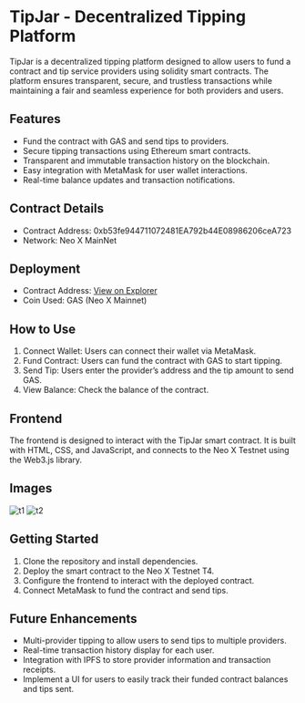 # TipJar - Decentralized Tipping Platform

TipJar is a decentralized tipping platform designed to allow users to fund a contract and tip service providers using solidity smart contracts. The platform ensures transparent, secure, and trustless transactions while maintaining a fair and seamless experience for both providers and users.

## Features
- Fund the contract with GAS and send tips to providers.
- Secure tipping transactions using Ethereum smart contracts.
- Transparent and immutable transaction history on the blockchain.
- Easy integration with MetaMask for user wallet interactions.
- Real-time balance updates and transaction notifications.

## Contract Details
- Contract Address: 0xb53fe944711072481EA792b44E08986206ceA723
- Network: Neo X MainNet

## Deployment
- Contract Address: [View on Explorer](0xb53fe944711072481EA792b44E08986206ceA723)
- Coin Used: GAS (Neo X Mainnet)

## How to Use
1. Connect Wallet: Users can connect their wallet via MetaMask.
2. Fund Contract: Users can fund the contract with GAS to start tipping.
3. Send Tip: Users enter the provider’s address and the tip amount to send GAS.
4. View Balance: Check the balance of the contract.

## Frontend
The frontend is designed to interact with the TipJar smart contract. It is built with HTML, CSS, and JavaScript, and connects to the Neo X Testnet using the Web3.js library.

## Images
![t1](https://github.com/user-attachments/assets/abca0089-7c3f-4e01-b0c6-46f4edbf0e22)
![t2](https://github.com/user-attachments/assets/833abe36-8e7e-4b33-ab05-f5bdeb5d3633)


## Getting Started
1. Clone the repository and install dependencies.
2. Deploy the smart contract to the Neo X Testnet T4.
3. Configure the frontend to interact with the deployed contract.
4. Connect MetaMask to fund the contract and send tips.

## Future Enhancements
- Multi-provider tipping to allow users to send tips to multiple providers.
- Real-time transaction history display for each user.
- Integration with IPFS to store provider information and transaction receipts.
- Implement a UI for users to easily track their funded contract balances and tips sent.
